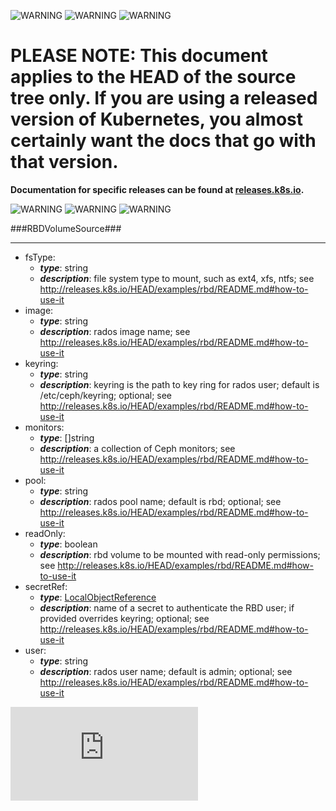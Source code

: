 <!-- BEGIN MUNGE: UNVERSIONED_WARNING -->

<!-- BEGIN STRIP_FOR_RELEASE -->

![WARNING](http://kubernetes.io/img/warning.png)
![WARNING](http://kubernetes.io/img/warning.png)
![WARNING](http://kubernetes.io/img/warning.png)

<h1>PLEASE NOTE: This document applies to the HEAD of the source
tree only. If you are using a released version of Kubernetes, you almost
certainly want the docs that go with that version.</h1>

<strong>Documentation for specific releases can be found at
[releases.k8s.io](http://releases.k8s.io).</strong>

![WARNING](http://kubernetes.io/img/warning.png)
![WARNING](http://kubernetes.io/img/warning.png)
![WARNING](http://kubernetes.io/img/warning.png)

<!-- END STRIP_FOR_RELEASE -->

<!-- END MUNGE: UNVERSIONED_WARNING -->
###RBDVolumeSource###

---
* fsType: 
  * **_type_**: string
  * **_description_**: file system type to mount, such as ext4, xfs, ntfs; see http://releases.k8s.io/HEAD/examples/rbd/README.md#how-to-use-it
* image: 
  * **_type_**: string
  * **_description_**: rados image name; see http://releases.k8s.io/HEAD/examples/rbd/README.md#how-to-use-it
* keyring: 
  * **_type_**: string
  * **_description_**: keyring is the path to key ring for rados user; default is /etc/ceph/keyring; optional; see http://releases.k8s.io/HEAD/examples/rbd/README.md#how-to-use-it
* monitors: 
  * **_type_**: []string
  * **_description_**: a collection of Ceph monitors; see http://releases.k8s.io/HEAD/examples/rbd/README.md#how-to-use-it
* pool: 
  * **_type_**: string
  * **_description_**: rados pool name; default is rbd; optional; see http://releases.k8s.io/HEAD/examples/rbd/README.md#how-to-use-it
* readOnly: 
  * **_type_**: boolean
  * **_description_**: rbd volume to be mounted with read-only permissions; see http://releases.k8s.io/HEAD/examples/rbd/README.md#how-to-use-it
* secretRef: 
  * **_type_**: [LocalObjectReference](LocalObjectReference.md)
  * **_description_**: name of a secret to authenticate the RBD user; if provided overrides keyring; optional; see http://releases.k8s.io/HEAD/examples/rbd/README.md#how-to-use-it
* user: 
  * **_type_**: string
  * **_description_**: rados user name; default is admin; optional; see http://releases.k8s.io/HEAD/examples/rbd/README.md#how-to-use-it


<!-- BEGIN MUNGE: GENERATED_ANALYTICS -->
[![Analytics](https://kubernetes-site.appspot.com/UA-36037335-10/GitHub/docs/api-types/v1/RBDVolumeSource.md?pixel)]()
<!-- END MUNGE: GENERATED_ANALYTICS -->
